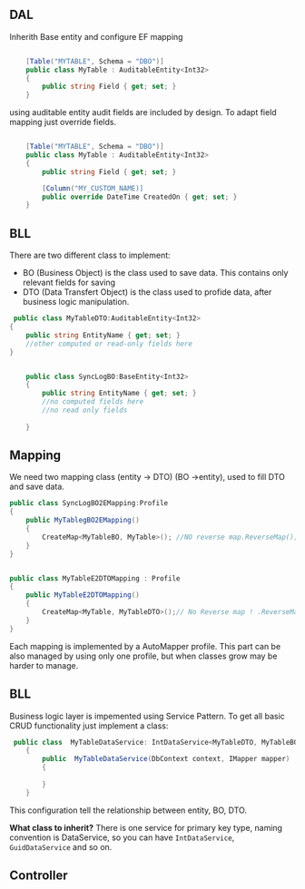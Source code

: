 ﻿
## DAL

Inherith Base entity and configure EF mapping 

```cs

    [Table("MYTABLE", Schema = "DBO")]
    public class MyTable : AuditableEntity<Int32>
    {        
        public string Field { get; set; }
    }

```

using auditable entity audit fields are included by design. To adapt field mapping just override fields.



```cs

    [Table("MYTABLE", Schema = "DBO")]
    public class MyTable : AuditableEntity<Int32>
    {        
        public string Field { get; set; }

		[Column("MY_CUSTOM_NAME)]
		public override DateTime CreatedOn { get; set; }
    }

```


## BLL

There are two different class to implement:
- BO (Business Object) is the class used to save data. This contains only relevant fields for saving
- DTO (Data Transfert Object) is the class used to profide data, after business logic manipulation.


```cs
 public class MyTableDTO:AuditableEntity<Int32>
{
	public string EntityName { get; set; }
	//other computed or read-only fields here
}


    public class SyncLogBO:BaseEntity<Int32>
    {
        public string EntityName { get; set; }
		//no computed fields here
		//no read only fields
		
    }

```


## Mapping
We need two mapping class (entity -> DTO) (BO ->entity), used to fill DTO and save data.

```cs
public class SyncLogBO2EMapping:Profile
{
    public MyTablegBO2EMapping()
    {
        CreateMap<MyTableBO, MyTable>(); //NO reverse map.ReverseMap();
    }
}


public class MyTableE2DTOMapping : Profile
{
    public MyTableE2DTOMapping()
    {
        CreateMap<MyTable, MyTableDTO>();// No Reverse map ! .ReverseMap();
    }
}
```
Each mapping is implemented by a AutoMapper profile. This part can be also managed by using only one profile, but when classes grow may be harder to manage.



## BLL
Business logic layer is impemented using Service Pattern. To get all basic CRUD functionality just implement a class:

```cs
 public class  MyTableDataService: IntDataService<MyTableDTO, MyTableBO,MyTable>
    {
        public  MyTableDataService(DbContext context, IMapper mapper) : base( context,  mapper)
        {
        
        }
    }
```
This configuration tell the relationship between entity, BO, DTO. 

**What class to inherit?**
There is one service for primary key type, naming convention is <PK>DataService, so you can have `IntDataService`, `GuidDataService` and so on.



## Controller

